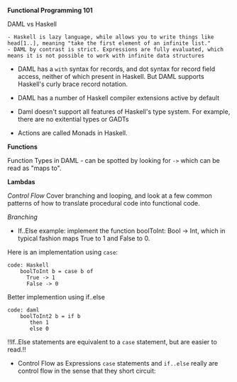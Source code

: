 **Functional Programming 101**

DAML vs Haskell

    - Haskell is lazy language, while allows you to write things like head[1..], meaning "take the first element of an infinite list."
    - DAML by contrast is strict. Expressions are fully evaluated, which means it is not possible to work with infinite data structures

- DAML has a `with` syntax for records, and dot syntax for record field access, neither of which present in Haskell. But DAML supports Haskell's curly brace record notation.

- DAML has a number of Haskell compiler extensions active by default
- Daml doesn't support all features of Haskell's type system. For example, there are no exitential types or GADTs

- Actions are called Monads in Haskell.

**Functions**

Function Types in DAML - can be spotted by looking for `->` which can be read as "maps to".

**Lambdas**

_Control Flow_
Cover branching and looping, and look at a few common patterns of how to translate procedural code into functional code.

_Branching_

- If..Else
  example: implement the function boolToInt: Bool -> Int, which in typical fashion maps True to 1 and False to 0.

Here is an implementation using `case`:

```
code: Haskell
	boolToInt b = case b of
	  True -> 1
	  False -> 0
```

Better implemention using if..else

```
code: daml
	boolToInt2 b = if b
       then 1
	   else 0
```

!!If..Else statements are equivalent to a `case` statement, but are easier to read.!!

- Control Flow as Expressions
`case` statements and `if..else` really are control flow in the sense that they short circuit: